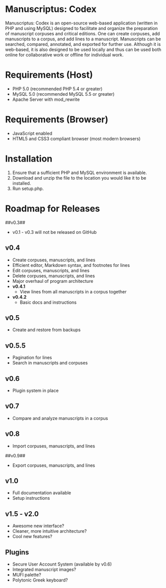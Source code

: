 # Manuscriptus: Codex #
Manuscriptus: Codex is an open-source web-based application (written in PHP and using MySQL) designed to facilitate and organize the preparation of manuscript corpuses and critical editions. One can create corpuses, add manuscripts to a corpus, and add lines to a manuscript. Manuscripts can be searched, compared, annotated, and exported for further use. Although it is web-based, it is also designed to be used locally and thus can be used both online for collaborative work or offline for individual work.

# Requirements (Host) #
* PHP 5.0 (recommended PHP 5.4 or greater)
* MySQL 5.0 (recommended MySQL 5.5 or greater)
* Apache Server with mod_rewrite

# Requirements (Browser) #
* JavaScript enabled
* HTML5 and CSS3 compliant browser (most modern browsers)

# Installation #
1. Ensure that a sufficient PHP and MySQL environment is available.
2. Download and unzip the file to the location you would like it to be installed.
3. Run setup.php.

# Roadmap for Releases #

##v0.3##
* v0.1 - v0.3 will not be released on GitHub

## v0.4 ##
* Create corpuses, manuscripts, and lines
* Efficient editor, Markdown syntax, and footnotes for lines
* Edit corpuses, manuscripts, and lines
* Delete corpuses, manuscripts, and lines
* Major overhaul of program architecture
* **v0.4.1**
	* View lines from all manuscripts in a corpus together
* **v0.4.2**
	* Basic docs and instructions

## v0.5 ##
* Create and restore from backups

## v0.5.5 ##
* Pagination for lines
* Search in manuscripts and corpuses 

## v0.6 ##
* Plugin system in place

## v0.7 ##
* Compare and analyze manuscripts in a corpus

## v0.8 ##
* Import corpuses, manuscripts, and lines

##v0.9##
* Export corpuses, manuscripts, and lines

## v1.0 ##
* Full documentation available
* Setup instructions

## v1.5 - v2.0 ##
* Awesome new interface?
* Cleaner, more intuitive architecture?
* Cool new features?

## Plugins ##
* Secure User Account System (available by v0.6)
* Integrated manuscript images?
* MUFI palette?
* Polytonic Greek keyboard?
